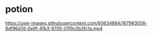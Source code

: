 # potion


https://user-images.githubusercontent.com/60634884/167963058-8df96d7d-0e9f-4fb3-9705-01f9c0b3fc1a.mp4

